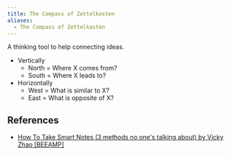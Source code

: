 ```yaml
---
title: The Compass of Zettelkasten
aliases:
  - The Compass of Zettelkasten
---
```


A thinking tool to help connecting ideas.

- Vertically
	- North = Where X comes from?
	- South = Where X leads to?
- Horizontally
	- West = What is similar to X?
	- East = What is opposite of X?

## References

- [How To Take Smart Notes (3 methods no one's talking about) by Vicky Zhao [BEEAMP]](https://www.youtube.com/watch?v=5O46Rqh5zHE)

